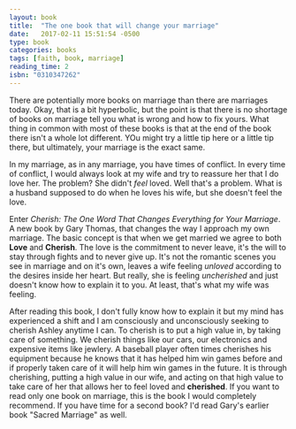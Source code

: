 ```yaml
---
layout: book
title:  "The one book that will change your marriage"
date:   2017-02-11 15:51:54 -0500
type: book
categories: books
tags: [faith, book, marriage]
reading_time: 2
isbn: "0310347262"
---
```

There are potentially more books on marriage than there are marriages today. Okay, that is a bit hyperbolic, but the point is that there is no shortage of books on marriage tell you what is wrong and how to fix yours. What thing in common with most of these books is that at the end of the book there isn't a whole lot different. YOu might try a little tip here or a little tip there, but ultimately, your marriage is the exact same.

In my marriage, as in any marriage, you have times of conflict. In every time of conflict, I would always look at my wife and try to reassure her that I do love her. The problem? She didn't _feel_ loved. Well that's a problem. What is a husband supposed to do when he loves his wife, but she doesn't feel the love.

Enter _Cherish: The One Word That Changes Everything for Your Marriage_. A new book by Gary Thomas, that changes the way I approach my own marriage. The basic concept is that when we get married we agree to both **Love** and **Cherish**. The love is the commitment to never leave, it's the will to stay through fights and to never give up. It's not the romantic scenes you see in marriage and on it's own, leaves a wife feeling _unloved_ according to the desires inside her heart. But really, she is feeling _uncherished_ and just doesn't know how to explain it to you. At least, that's what my wife was feeling.

After reading this book, I don't fully know how to explain it but my mind has experienced a shift and I am consciously and unconsciously seeking to cherish Ashley anytime I can. To cherish is to put a high value in, by taking care of something. We cherish things like our cars, our electronics and expensive items like jewlery. A baseball player often times cherishes his equipment because he knows that it has helped him win games before and if properly taken care of it will help him win games in the future. It is through cherishing, putting a high value in our wife, and acting on that high value to take care of her that allows her to feel loved and **cherished**. If you want to read only one book on marriage, this is the book I would completely recommend. If you have time for a second book? I'd read Gary's earlier book "Sacred Marriage" as well.